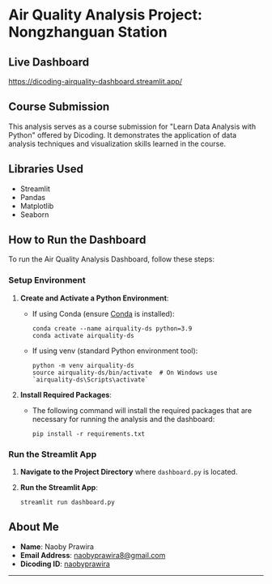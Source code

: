 # Air Quality Analysis Project: Nongzhanguan Station

## Live Dashboard

https://dicoding-airquality-dashboard.streamlit.app/

## Course Submission

This analysis serves as a course submission for "Learn Data Analysis with Python" offered by Dicoding. It demonstrates the application of data analysis techniques and visualization skills learned in the course.

## Libraries Used

- Streamlit
- Pandas
- Matplotlib
- Seaborn

## How to Run the Dashboard

To run the Air Quality Analysis Dashboard, follow these steps:

### Setup Environment

1. **Create and Activate a Python Environment**:

   - If using Conda (ensure [Conda](https://docs.conda.io/en/latest/) is installed):
     ```
     conda create --name airquality-ds python=3.9
     conda activate airquality-ds
     ```
   - If using venv (standard Python environment tool):
     ```
     python -m venv airquality-ds
     source airquality-ds/bin/activate  # On Windows use `airquality-ds\Scripts\activate`
     ```

2. **Install Required Packages**:

   - The following command will install the required packages that are necessary for running the analysis and the dashboard:

     ```
     pip install -r requirements.txt
     ```

### Run the Streamlit App

1. **Navigate to the Project Directory** where `dashboard.py` is located.

2. **Run the Streamlit App**:
   ```
   streamlit run dashboard.py
   ```

## About Me

- **Name**: Naoby Prawira
- **Email Address**: naobyprawira8@gmail.com
- **Dicoding ID**: [naobyprawira](https://www.dicoding.com/users/naobyprawira/)

---
